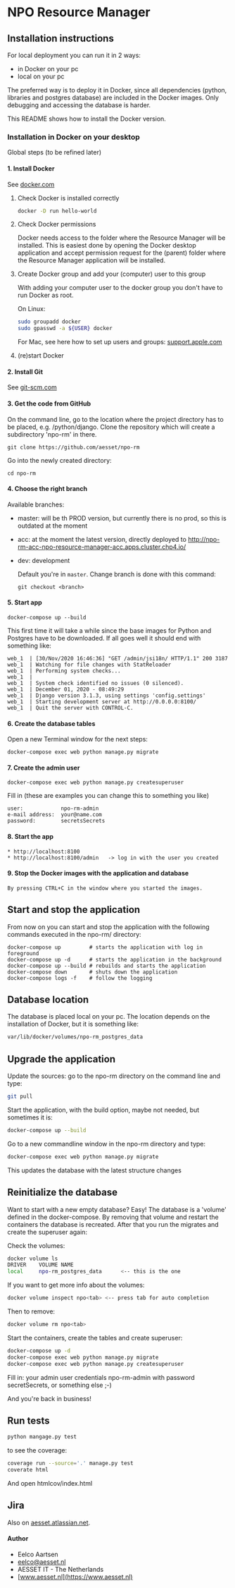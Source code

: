 # NPO Resource Manager

## Installation instructions
For local deployment you can run it in 2 ways: 
* in Docker on your pc
* local on your pc

The preferred way is to deploy it in Docker, since all dependencies (python, 
libraries and postgres database) are included in the Docker images. 
Only debugging and accessing the database is harder. 

This README shows how to install the Docker version.

### Installation in Docker on your desktop
Global steps (to be refined later)

#### 1. Install Docker
See [docker.com](https://www.docker.com/products/docker-desktop)

1. Check Docker is installed correctly

    ```bash
    docker -D run hello-world
    ```
   
1. Check Docker permissions
   
   Docker needs access to the folder where the Resource Manager will be installed. This is easiest done by opening
   the Docker desktop application and accept permission request for the (parent) folder where the Resource Manager 
   application will be installed.
1. Create Docker group and add your (computer) user to this group
    
    With adding your computer user to the docker group you don't have to run Docker as root.
    
    On Linux:
    ```bash
    sudo groupadd docker
    sudo gpasswd -a ${USER} docker
    ```
    For Mac, see here how to set up users and groups: 
    [support.apple.com](https://support.apple.com/guide/mac-help/set-up-other-users-on-your-mac-mtusr001/mac)

1. (re)start Docker

#### 2. Install Git
See [git-scm.com](https://git-scm.com/downloads)
   
#### 3. Get the code from GitHub
On the command line, go to the location where the project directory has to be
placed, e.g. /python/django. Clone the repository which will create a subdirectory
'npo-rm' in there.

```
git clone https://github.com/aesset/npo-rm
```

Go into the newly created directory:
```
cd npo-rm
```

#### 4. Choose the right branch
Available branches:
* master: will be th PROD version, but currently there is no prod, so this is outdated at the moment
* acc: at the moment the latest version, directly deployed to http://npo-rm-acc-npo-resource-manager-acc.apps.cluster.chp4.io/
* dev: development 
    
   Default you're in ```master```. Change branch is done with this command:
   ```
   git checkout <branch>
   ```
#### 5. Start app
```
docker-compose up --build 
```

This first time it will take a while since the base images for Python and 
Postgres have to be downloaded. If all goes well it should end with something 
like:

```
web_1  | [30/Nov/2020 16:46:36] "GET /admin/jsi18n/ HTTP/1.1" 200 3187
web_1  | Watching for file changes with StatReloader
web_1  | Performing system checks...
web_1  | 
web_1  | System check identified no issues (0 silenced).
web_1  | December 01, 2020 - 08:49:29
web_1  | Django version 3.1.3, using settings 'config.settings'
web_1  | Starting development server at http://0.0.0.0:8100/
web_1  | Quit the server with CONTROL-C.
```

#### 6. Create the database tables
Open a new Terminal window for the next steps:
```
docker-compose exec web python manage.py migrate
```

#### 7. Create the admin user
```
docker-compose exec web python manage.py createsuperuser
```

Fill in (these are examples you can change this to something you like)

```
user:            npo-rm-admin
e-mail address:  your@name.com  
password:        secretsSecrets
```

#### 8. Start the app
```
* http://localhost:8100
* http://localhost:8100/admin   -> log in with the user you created 
```

#### 9. Stop the Docker images with the application and database
```    
By pressing CTRL+C in the window where you started the images.
```

## Start and stop the application
From now on you can start and stop the application with the following 
commands executed in the npo-rm/ directory: 

```
docker-compose up         # starts the application with log in foreground
docker-compose up -d      # starts the application in the background
docker-compose up --build # rebuilds and starts the application
docker-compose down       # shuts down the application
docker-compose logs -f    # follow the logging
```
 
## Database location
The database is placed local on your pc. The location depends on the
installation of Docker, but it is something like:

```bash
var/lib/docker/volumes/npo-rm_postgres_data
```

## Upgrade the application
Update the sources: go to the npo-rm directory on the command line and type:
```bash
git pull
```

Start the application, with the build option, maybe not needed, but sometimes it is:
```bash
docker-compose up --build
```

Go to a new commandline window in the npo-rm directory and type:
```bash
docker-compose exec web python manage.py migrate
```
This updates the database with the latest structure changes

## Reinitialize the database
Want to start with a new empty database? Easy! The database is a 'volume' defined in the 
docker-compose. By removing that volume and restart the containers the
database is recreated. After that you run the migrates and create the 
superuser again:

Check the volumes: 
```bash
docker volume ls
DRIVER    VOLUME NAME
local     npo-rm_postgres_data      <-- this is the one
```
If you want to get more info about the volumes:
```bash
docker volume inspect npo<tab> <-- press tab for auto completion
```
Then to remove:
```bash
docker volume rm npo<tab>
```

Start the containers, create the tables and create superuser:
```bash
docker-compose up -d
docker-compose exec web python manage.py migrate
docker-compose exec web python manage.py createsuperuser
```
Fill in: your admin user credentials npo-rm-admin with password secretSecrets, or something else ;-)

And you're back in business!

## Run tests
```bash
python mangage.py test
```

to see the coverage:

```bash
coverage run --source='.' manage.py test
coverate html
```
And open htmlcov/index.html

## Jira
Also on [aesset.atlassian.net](https://aesset.atlassian.net).

#### Author
- Eelco Aartsen
- [eelco@aesset.nl](mailto:eelco@aesset.nl)
- AESSET IT - The Netherlands
- [www.aesset.nl](https://www.aesset.nl)


